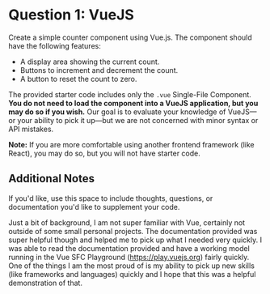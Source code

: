 # Question 1: VueJS

Create a simple counter component using Vue.js. The component should have the following features:
- A display area showing the current count.
- Buttons to increment and decrement the count.
- A button to reset the count to zero.

The provided starter code includes only the `.vue` Single-File Component. **You do not need to load the component into a VueJS application, but you may do so if you wish.** Our goal is to evaluate your knowledge of VueJS—or your ability to pick it up—but we are not concerned with minor syntax or API mistakes.

**Note:** If you are more comfortable using another frontend framework (like React), you may do so, but you will not have starter code.

## Additional Notes

If you'd like, use this space to include thoughts, questions, or documentation you'd like to supplement your code.

Just a bit of background, I am not super familiar with Vue, certainly not outside of some small personal projects. The documentation provided was super helpful though and helped me to pick up what I needed very quickly. 
I was able to read the documentation provided and have a working model running in the Vue SFC Playground (https://play.vuejs.org) fairly quickly. One of the things I am the most proud of is my ability to pick up new skills
(like frameworks and languages) quickly and I hope that this was a helpful demonstration of that.